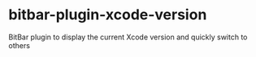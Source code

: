 # bitbar-plugin-xcode-version
BitBar plugin to display the current Xcode version and quickly switch to others
